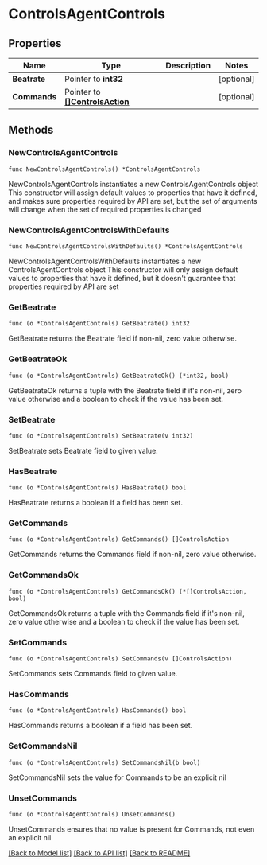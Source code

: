 # ControlsAgentControls

## Properties

Name | Type | Description | Notes
------------ | ------------- | ------------- | -------------
**Beatrate** | Pointer to **int32** |  | [optional] 
**Commands** | Pointer to [**[]ControlsAction**](ControlsAction.md) |  | [optional] 

## Methods

### NewControlsAgentControls

`func NewControlsAgentControls() *ControlsAgentControls`

NewControlsAgentControls instantiates a new ControlsAgentControls object
This constructor will assign default values to properties that have it defined,
and makes sure properties required by API are set, but the set of arguments
will change when the set of required properties is changed

### NewControlsAgentControlsWithDefaults

`func NewControlsAgentControlsWithDefaults() *ControlsAgentControls`

NewControlsAgentControlsWithDefaults instantiates a new ControlsAgentControls object
This constructor will only assign default values to properties that have it defined,
but it doesn't guarantee that properties required by API are set

### GetBeatrate

`func (o *ControlsAgentControls) GetBeatrate() int32`

GetBeatrate returns the Beatrate field if non-nil, zero value otherwise.

### GetBeatrateOk

`func (o *ControlsAgentControls) GetBeatrateOk() (*int32, bool)`

GetBeatrateOk returns a tuple with the Beatrate field if it's non-nil, zero value otherwise
and a boolean to check if the value has been set.

### SetBeatrate

`func (o *ControlsAgentControls) SetBeatrate(v int32)`

SetBeatrate sets Beatrate field to given value.

### HasBeatrate

`func (o *ControlsAgentControls) HasBeatrate() bool`

HasBeatrate returns a boolean if a field has been set.

### GetCommands

`func (o *ControlsAgentControls) GetCommands() []ControlsAction`

GetCommands returns the Commands field if non-nil, zero value otherwise.

### GetCommandsOk

`func (o *ControlsAgentControls) GetCommandsOk() (*[]ControlsAction, bool)`

GetCommandsOk returns a tuple with the Commands field if it's non-nil, zero value otherwise
and a boolean to check if the value has been set.

### SetCommands

`func (o *ControlsAgentControls) SetCommands(v []ControlsAction)`

SetCommands sets Commands field to given value.

### HasCommands

`func (o *ControlsAgentControls) HasCommands() bool`

HasCommands returns a boolean if a field has been set.

### SetCommandsNil

`func (o *ControlsAgentControls) SetCommandsNil(b bool)`

 SetCommandsNil sets the value for Commands to be an explicit nil

### UnsetCommands
`func (o *ControlsAgentControls) UnsetCommands()`

UnsetCommands ensures that no value is present for Commands, not even an explicit nil

[[Back to Model list]](../README.md#documentation-for-models) [[Back to API list]](../README.md#documentation-for-api-endpoints) [[Back to README]](../README.md)


